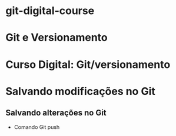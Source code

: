 # git-digital-course
# Git e Versionamento 
 
 # Curso Digital: Git/versionamento

 # Salvando modificações no Git

 ## Salvando alterações no Git
* Comando Git push